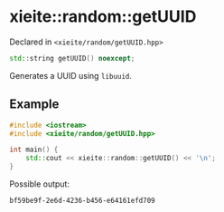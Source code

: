 # xieite::random::getUUID
Declared in `<xieite/random/getUUID.hpp>`
```cpp
std::string getUUID() noexcept;
```
Generates a UUID using `libuuid`.
## Example
```cpp
#include <iostream>
#include <xieite/random/getUUID.hpp>

int main() {
	std::cout << xieite::random::getUUID() << '\n';
}
```
Possible output:
```
bf59be9f-2e6d-4236-b456-e64161efd709
```
